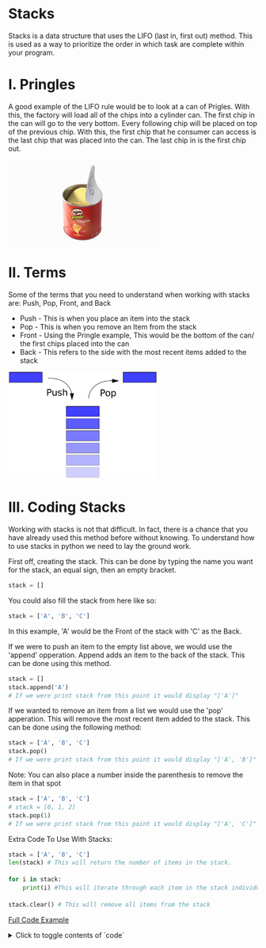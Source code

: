 # Stacks
Stacks is a data structure that uses the LIFO (last in, first out) method. This is used as a way to prioritize the order in which task are complete within your program. 

# I. Pringles
A good example of the LIFO rule would be to look at a can of Prigles. With this, the factory will load all of the chips into a cylinder can. The first chip in the can will go to the very bottom. Every following chip will be placed on top of the previous chip. With this, the first chip that he consumer can access is the last chip that was placed into the can. The last chip in is the first chip out. 

<img src="pringles.jpeg" alt="pringles" width="300" />

# II. Terms
Some of the terms that you need to understand when working with stacks are: Push, Pop, Front, and Back

* Push - This is when you place an item into the stack
* Pop - This is when you remove an Item from the stack
* Front - Using the Pringle example, This would be the bottom of the can/ the first chips placed into the can
* Back - This refers to the side with the most recent items added to the stack

<img src="terms.jpeg" alt="terms" width= "300"/>

# III. Coding Stacks
Working with stacks is not that difficult. In fact, there is a chance that you have already used this method before without knowing. To understand how to use stacks in python we need to lay the ground work. 

First off, creating the stack. This can be done by typing the name you want for the stack, an equal sign, then an empty bracket.
``` python
stack = []
```
You could also fill the stack from here like so:
``` python
stack = ['A', 'B', 'C']
```
In this example, 'A' would be the Front of the stack with 'C' as the Back.

If we were to push an item to the empty list above, we would use the 'append' opperation. Append adds an item to the back of the stack. This can be done using this method.
``` python
stack = []
stack.append('A')
# If we were print stack from this point it would display "['A']"
```
If we wanted to remove an item from a list we would use the 'pop' apperation. This will remove the most recent item added to the stack. This can be done using the following method:
``` python
stack = ['A', 'B', 'C']
stack.pop()
# If we were print stack from this point it would display "['A', 'B']"
```
Note: You can also place a number inside the parenthesis to remove the item in that spot
``` python
stack = ['A', 'B', 'C']
# stack = [0, 1, 2]
stack.pop(1)
# If we were print stack from this point it would display "['A', 'C']"
```

Extra Code To Use With Stacks:
``` python
stack = ['A', 'B', 'C']
len(stack) # This will return the number of items in the stack.

for i in stack: 
    print(i) #This will iterate through each item in the stack individually 

stack.clear() # This will remove all items from the stack
```

[Full Code Example](stacks.py)

<details>
<summary>Click to toggle contents of `code`</summary>
```
CODE!
```
</details>
